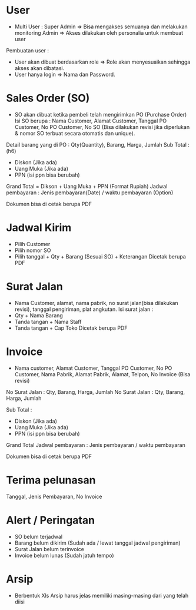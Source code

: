 # User
- Multi User :
Super Admin => Bisa mengakses semuanya dan melakukan monitoring
Admin => Akses dilakukan oleh personalia untuk membuat user

Pembuatan user : 
- User akan dibuat berdasarkan role => Role akan menyesuaikan sehingga akses akan dibatasi.
- User hanya login => Nama dan Password.

# Sales Order (SO)
- SO akan dibuat ketika pembeli telah mengirimkan PO (Purchase Order)
Isi SO berupa : 
Nama Customer, Alamat Customer, Tanggal PO Customer, No PO Customer, No SO (Bisa dilakukan revisi jika diperlukan & nomor SO terbuat secara otomatis dan unique).

Detail barang yang di PO :
Qty(Quantity), Barang, Harga, Jumlah
Sub Total : (h6)
- Diskon (Jika ada)
- Uang Muka (Jika ada)
- PPN (isi ppn bisa berubah)

Grand Total = Dikson + Uang Muka + PPN (Format Rupiah)
Jadwal pembayaran : Jenis pembayaran(Date) / waktu pembayaran (Option)
<!-- Cash, Debit/Kredit, Transfer/30 Hari setelah barang diterima -->
Dokumen bisa di cetak berupa PDF

# Jadwal Kirim
- Pilih Customer 
- Pilih nomor SO
- Pilih tanggal + Qty + Barang (Sesuai SO) + Keterangan
Dicetak berupa PDF

# Surat Jalan
- Nama Customer, alamat, nama pabrik, no surat jalan(bisa dilakukan revisi), tanggal pengiriman, plat angkutan.
Isi surat jalan :
- Qty + Nama Barang
- Tanda tangan + Nama Staff
- Tanda tangan + Cap Toko
Dicetak berupa PDF

# Invoice 
- Nama customer, Alamat Customer, Tanggal PO Customer, No PO Customer, Nama Pabrik, Alamat Pabrik, Alamat, Telpon, No Invoice (Bisa revisi)

No Surat Jalan :
Qty, Barang, Harga, Jumlah
No Surat Jalan :
Qty, Barang, Harga, Jumlah

Sub Total :
- Diskon (Jika ada)
- Uang Muka (Jika ada)
- PPN (isi ppn bisa berubah)

Grand Total 
Jadwal pembayaran : Jenis pembayaran / waktu pembayaran 
<!-- Cash, Debit/Kredit, Transfer/30 Hari setelah barang diterima -->
Dokumen bisa di cetak berupa PDF

# Terima pelunasan 
Tanggal, Jenis Pembayaran, No Invoice

# Alert / Peringatan
- SO belum terjadwal
- Barang belum dikirim (Sudah ada / lewat tanggal jadwal pengiriman)
- Surat Jalan belum terinvoice
- Invoice belum lunas (Sudah jatuh tempo)

# Arsip
- Berbentuk Xls
Arsip harus jelas memiliki masing-masing dari yang telah diisi